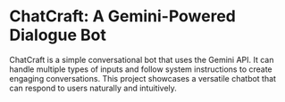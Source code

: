 # ChatCraft: A Gemini-Powered Dialogue Bot

ChatCraft is a simple conversational bot that uses the Gemini API. It can handle multiple types of inputs and follow system instructions to create engaging conversations. This project showcases  a versatile chatbot that can respond to users naturally and intuitively.
